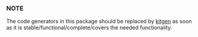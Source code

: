 ### NOTE

The code generators in this package should be replaced by
[kitgen](https://github.com/go-kit/kit/cmd/kitgen) as soon as it
is stable/functional/complete/covers the needed functionality.
